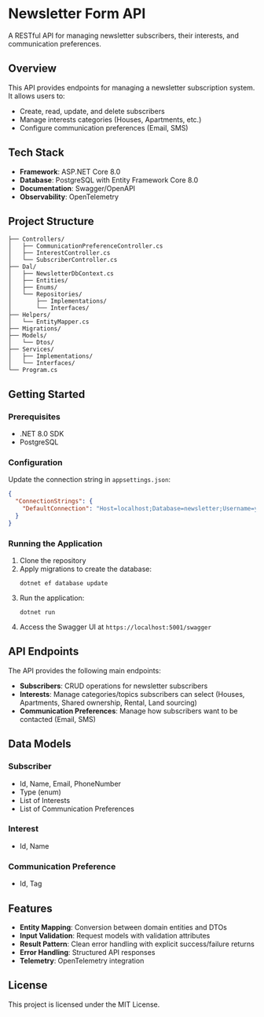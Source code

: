 # Newsletter Form API

A RESTful API for managing newsletter subscribers, their interests, and communication preferences.

## Overview

This API provides endpoints for managing a newsletter subscription system. It allows users to:

- Create, read, update, and delete subscribers 
- Manage interests categories (Houses, Apartments, etc.)
- Configure communication preferences (Email, SMS)

## Tech Stack

- **Framework**: ASP.NET Core 8.0
- **Database**: PostgreSQL with Entity Framework Core 8.0
- **Documentation**: Swagger/OpenAPI
- **Observability**: OpenTelemetry

## Project Structure

```
├── Controllers/
│   ├── CommunicationPreferenceController.cs
│   ├── InterestController.cs
│   └── SubscriberController.cs
├── Dal/
│   ├── NewsletterDbContext.cs
│   ├── Entities/
│   ├── Enums/
│   └── Repositories/
│       ├── Implementations/
│       └── Interfaces/
├── Helpers/
│   └── EntityMapper.cs
├── Migrations/
├── Models/
│   └── Dtos/
├── Services/
│   ├── Implementations/
│   └── Interfaces/
└── Program.cs
```

## Getting Started

### Prerequisites

- .NET 8.0 SDK
- PostgreSQL

### Configuration

Update the connection string in `appsettings.json`:

```json
{
  "ConnectionStrings": {
    "DefaultConnection": "Host=localhost;Database=newsletter;Username=your_username;Password=your_password"
  }
}
```

### Running the Application

1. Clone the repository
2. Apply migrations to create the database:
   ```
   dotnet ef database update
   ```
3. Run the application:
   ```
   dotnet run
   ```
4. Access the Swagger UI at `https://localhost:5001/swagger`

## API Endpoints

The API provides the following main endpoints:

- **Subscribers**: CRUD operations for newsletter subscribers
- **Interests**: Manage categories/topics subscribers can select (Houses, Apartments, Shared ownership, Rental, Land sourcing)
- **Communication Preferences**: Manage how subscribers want to be contacted (Email, SMS)

## Data Models

### Subscriber
- Id, Name, Email, PhoneNumber
- Type (enum)
- List of Interests
- List of Communication Preferences

### Interest
- Id, Name

### Communication Preference
- Id, Tag

## Features

- **Entity Mapping**: Conversion between domain entities and DTOs
- **Input Validation**: Request models with validation attributes
- **Result Pattern**: Clean error handling with explicit success/failure returns
- **Error Handling**: Structured API responses
- **Telemetry**: OpenTelemetry integration

## License

This project is licensed under the MIT License.